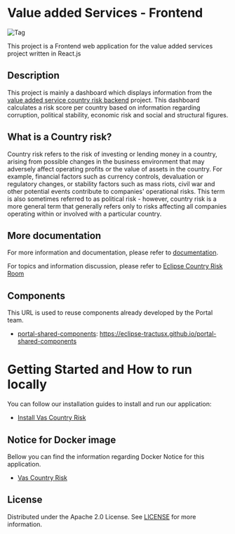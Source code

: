 # Value added Services - Frontend 

![Tag](https://img.shields.io/static/v1?label=&message=LeadingRepository&color=green&style=flat)

This project is a Frontend web application for the value added services project written in React.js

## Description

This project is mainly a dashboard which displays information from the [value added service country risk backend](https://github.com/eclipse-tractusx/vas-country-risk/backend) project. 
This dashboard calculates a risk score per country based on information regarding corruption, political stability, economic risk and social and structural figures.

## What is a Country risk?

Country risk refers to the risk of investing or lending money in a country, arising from possible changes in the business environment that may adversely affect operating profits or the value of assets in the country. For example, financial factors such as currency controls, devaluation or regulatory changes, or stability factors such as mass riots, civil war and other potential events contribute to companies' operational risks. This term is also sometimes referred to as political risk - however, 
country risk is a more general term that generally refers only to risks affecting all companies operating within or involved with a particular country.


## More documentation

For more information and documentation, please refer to [documentation](https://github.com/eclipse-tractusx/vas-country-risk-frontend/tree/main/docs).

For topics and information discussion, please refer to [Eclipse Country Risk Room](https://chat.eclipse.org/#/room/#tools.tractusx-country-risk:matrix.eclipse.org)

## Components

This URL is used to reuse components already developed by the Portal team.

* [portal-shared-components](https://github.com/eclipse-tractusx/portal-shared-components): https://eclipse-tractusx.github.io/portal-shared-components

# Getting Started and How to run locally 

You can follow our installation guides to install and run our application:

* [Install Vas Country Risk](./INSTALL.md)


## Notice for Docker image

Bellow you can find the information regarding Docker Notice for this application.

* [Vas Country Risk](./DOCKER_NOTICE.md)
## License

Distributed under the Apache 2.0 License.
See [LICENSE](../LICENSE) for more information.